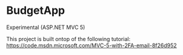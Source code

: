 # BudgetApp
Experimental (ASP.NET MVC 5)


This project is built ontop of the following tutorial: https://code.msdn.microsoft.com/MVC-5-with-2FA-email-8f26d952
